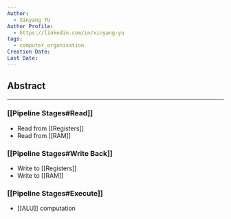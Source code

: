 ```yaml
---
Author:
  - Xinyang YU
Author Profile:
  - https://linkedin.com/in/xinyang-yu
tags:
  - computer_organisation
Creation Date: 
Last Date:
---
```

## Abstract
---
### [[Pipeline Stages#Read]]
- Read from [[Registers]]
- Read from [[RAM]]
### [[Pipeline Stages#Write Back]]
- Write to [[Registers]]
- Write to [[RAM]]
### [[Pipeline Stages#Execute]]
- [[ALU]] computation